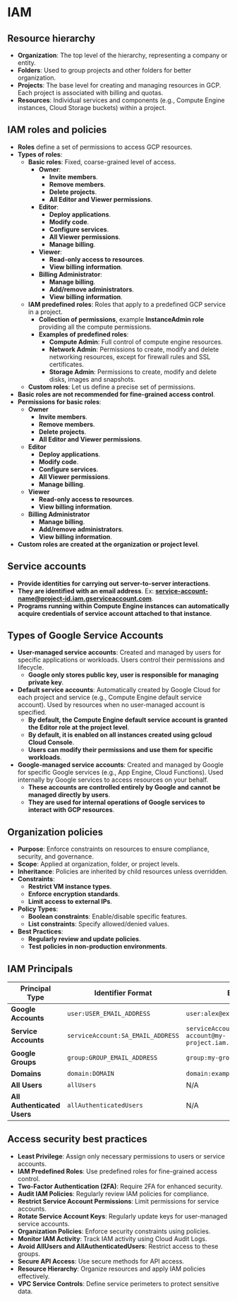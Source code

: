 # IAM
## Resource hierarchy
- **Organization**: The top level of the hierarchy, representing a company or entity.
- **Folders**: Used to group projects and other folders for better organization.
- **Projects**: The base level for creating and managing resources in GCP. Each project is associated with billing and quotas.
- **Resources**: Individual services and components (e.g., Compute Engine instances, Cloud Storage buckets) within a project.

## IAM roles and policies
- **Roles** define a set of permissions to access GCP resources.
- **Types of roles**:
    - **Basic roles**: Fixed, coarse-grained level of access.
        - **Owner**:
            - **Invite members**.
            - **Remove members**.
            - **Delete projects**.
            - **All Editor and Viewer permissions**.
        - **Editor**:
            - **Deploy applications**.
            - **Modify code**.
            - **Configure services**.
            - **All Viewer permissions**.
            - **Manage billing**.
        - **Viewer**:
            - **Read-only access to resources**.
            - **View billing information**.
        - **Billing Administrator**:
            - **Manage billing**.
            - **Add/remove administrators**.
            - **View billing information**.
    - **IAM predefined roles**: Roles that apply to a predefined GCP service in a project.
        - **Collection of permissions**, example **InstanceAdmin role** providing all the compute permissions.
        - **Examples of predefined roles**:
            - **Compute Admin**: Full control of compute engine resources.
            - **Network Admin**: Permissions to create, modify and delete networking resources, except for firewall rules and SSL certificates.
            - **Storage Admin**: Permissions to create, modify and delete disks, images and snapshots.
    - **Custom roles**: Let us define a precise set of permissions.
- **Basic roles are not recommended for fine-grained access control**.
- **Permissions for basic roles**:
    - **Owner**
        - **Invite members**.
        - **Remove members**.
        - **Delete projects**.
        - **All Editor and Viewer permissions**.
    - **Editor**
        - **Deploy applications**.
        - **Modify code**.
        - **Configure services**.
        - **All Viewer permissions**.
        - **Manage billing**.
    - **Viewer**
        - **Read-only access to resources**.
        - **View billing information**.
    - **Billing Administrator**
        - **Manage billing**.
        - **Add/remove administrators**.
        - **View billing information**.
- **Custom roles are created at the organization or project level**.

## Service accounts
- **Provide identities for carrying out server-to-server interactions**.
- **They are identified with an email address**. Ex: **service-account-name@project-id.iam.gserviceaccount.com**.
- **Programs running within Compute Engine instances can automatically acquire credentials of service account attached to that instance**.
## Types of Google Service Accounts
- **User-managed service accounts**: Created and managed by users for specific applications or workloads. Users control their permissions and lifecycle.
    - **Google only stores public key, user is responsible for managing private key**.
- **Default service accounts**: Automatically created by Google Cloud for each project and service (e.g., Compute Engine default service account). Used by resources when no user-managed account is specified.
    - **By default, the Compute Engine default service account is granted the Editor role at the project level**.
    - **By default, it is enabled on all instances created using gcloud Cloud Console**.
    - **Users can modify their permissions and use them for specific workloads**.
- **Google-managed service accounts**: Created and managed by Google for specific Google services (e.g., App Engine, Cloud Functions). Used internally by Google services to access resources on your behalf.
    - **These accounts are controlled entirely by Google and cannot be managed directly by users**.
    - **They are used for internal operations of Google services to interact with GCP resources**.
## Organization policies
- **Purpose**: Enforce constraints on resources to ensure compliance, security, and governance.
- **Scope**: Applied at organization, folder, or project levels.
- **Inheritance**: Policies are inherited by child resources unless overridden.
- **Constraints**:
  - **Restrict VM instance types**.
  - **Enforce encryption standards**.
  - **Limit access to external IPs**.
- **Policy Types**:
  - **Boolean constraints**: Enable/disable specific features.
  - **List constraints**: Specify allowed/denied values.
- **Best Practices**:
  - **Regularly review and update policies**.
  - **Test policies in non-production environments**.

## IAM Principals
| **Principal Type**          | **Identifier Format**                                   | **Example**                                      |
|-------------------------|----------------------------------------------------|----------------------------------------------|
| **Google Accounts**         | `user:USER_EMAIL_ADDRESS`                         | `user:alex@example.com`                      |
| **Service Accounts**        | `serviceAccount:SA_EMAIL_ADDRESS`                 | `serviceAccount:my-service-account@my-project.iam.gserviceaccount.com` |
| **Google Groups**           | `group:GROUP_EMAIL_ADDRESS`                       | `group:my-group@example.com`                 |
| **Domains**                 | `domain:DOMAIN`                                   | `domain:example.com`                         |
| **All Users**               | `allUsers`                                        | N/A                                          |
| **All Authenticated Users** | `allAuthenticatedUsers`                           | N/A                                          |

## Access security best practices
- **Least Privilege**: Assign only necessary permissions to users or service accounts.
- **IAM Predefined Roles**: Use predefined roles for fine-grained access control.
- **Two-Factor Authentication (2FA)**: Require 2FA for enhanced security.
- **Audit IAM Policies**: Regularly review IAM policies for compliance.
- **Restrict Service Account Permissions**: Limit permissions for service accounts.
- **Rotate Service Account Keys**: Regularly update keys for user-managed service accounts.
- **Organization Policies**: Enforce security constraints using policies.
- **Monitor IAM Activity**: Track IAM activity using Cloud Audit Logs.
- **Avoid AllUsers and AllAuthenticatedUsers**: Restrict access to these groups.
- **Secure API Access**: Use secure methods for API access.
- **Resource Hierarchy**: Organize resources and apply IAM policies effectively.
- **VPC Service Controls**: Define service perimeters to protect sensitive data.
